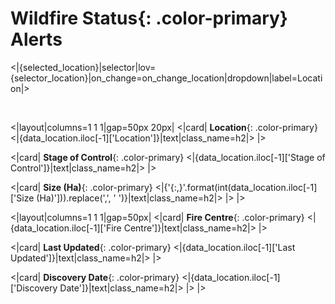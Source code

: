 # **Wildfire Status**{: .color-primary} Alerts

<|{selected_location}|selector|lov={selector_location}|on_change=on_change_location|dropdown|label=Location|>

<br/>

<|layout|columns=1 1 1|gap=50px 20px|
<|card|
**Location**{: .color-primary}
<|{data_location.iloc[-1]['Location']}|text|class_name=h2|>
|>

<|card|
**Stage of Control**{: .color-primary}
<|{data_location.iloc[-1]['Stage of Control']}|text|class_name=h2|>
|>

<|card|
**Size (Ha)**{: .color-primary}
<|{'{:,}'.format(int(data_location.iloc[-1]['Size (Ha)'])).replace(',', ' ')}|text|class_name=h2|>
|>
|>


<|layout|columns=1 1 1|gap=50px|
<|card|
**Fire Centre**{: .color-primary}
<|{data_location.iloc[-1]['Fire Centre']}|text|class_name=h2|>
|>

<|card|
**Last Updated**{: .color-primary}
<|{data_location.iloc[-1]['Last Updated']}|text|class_name=h2|>
|>

<|card|
**Discovery Date**{: .color-primary}
<|{data_location.iloc[-1]['Discovery Date']}|text|class_name=h2|>
|>
|>